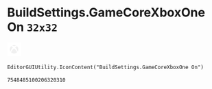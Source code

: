 # BuildSettings.GameCoreXboxOne On `32x32`
<img src="/img/BuildSettings.GameCoreXboxOne%20On.png" width=32 height=32>

``` CSharp
EditorGUIUtility.IconContent("BuildSettings.GameCoreXboxOne On")
```
```
7548485100206320310
```

